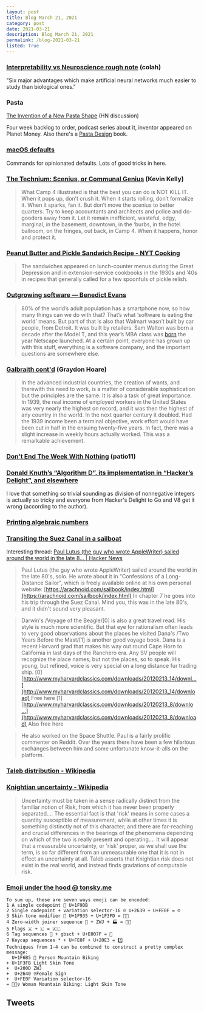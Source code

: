 ```yaml
---
layout: post
title: Blog March 21, 2021
category: post
date: 2021-03-21
description: Blog March 21, 2021
permalink: /blog-2021-03-21
listed: True
---
```


### [Interpretability vs Neuroscience rough note](http://colah.github.io/notes/interp-v-neuro/) (colah)

"Six major advantages which make artificial neural networks much easier to study than biological ones."

### Pasta

[The Invention of a New Pasta Shape](https://news.ycombinator.com/item?id=26521761) (HN discussion)

Four week backlog to order, podcast series about it, inventor appeared on Planet Money. Also there's a [Pasta Design](https://www.amazon.com/Pasta-Design-George-L-Legendre/dp/0500515808) book.

### [macOS defaults](https://macos-defaults.com/%23%F0%9F%92%BB-list-of-commands)

Commands for opinionated defaults. Lots of good tricks in here.

### [The Technium: Scenius, or Communal Genius](https://kk.org/thetechnium/scenius-or-comm/) (Kevin Kelly)

> What Camp 4 illustrated is that the best you can do is NOT KILL IT. When it pops up, don’t crush it. When it starts rolling, don’t formalize it. When it sparks, fan it. But don’t move the scenius to better quarters. Try to keep accountants and architects and police and do-gooders away from it. Let it remain inefficient, wasteful, edgy, marginal, in the basement, downtown, in the ‘burbs, in the hotel ballroom, on the fringes, out back, in Camp 4.
> When it happens, honor and protect it.

### [Peanut Butter and Pickle Sandwich Recipe - NYT Cooking](https://cooking.nytimes.com/recipes/12887-peanut-butter-and-pickle-sandwich)

> The sandwiches appeared on lunch-counter menus during the Great Depression and in extension-service cookbooks in the 1930s and ’40s in recipes that generally called for a few spoonfuls of pickle relish.

### [Outgrowing software — Benedict Evans](https://www.ben-evans.com/benedictevans/2021/3/18/outgrowing-software)

> 80% of the world’s adult population has a smartphone now, so how many things can we do with that? That’s what ‘software is eating the world’ means. But part of that is also that Walmart wasn’t built by car people, from Detroit. It was built by retailers. Sam Walton was born a decade after the Model T, and this year’s MBA class was  [born](https://www.google.com/search?client=safari&ie=UTF-8&oe=UTF-8&q=average%20age%20mba&rls=en)  the year Netscape launched. At a certain point, everyone has grown up with this stuff, everything is a software company, and the important questions are somewhere else.

### [Galbraith cont'd](https://graydon2.dreamwidth.org/287172.html) (Graydon Hoare)

> In the advanced industrial countries, the creation of wants, and therewith the need to work, is a matter of considerable sophistication but the principles are the same. It is also a task of great importance. In 1939, the real income of employed workers in the United States was very nearly the highest on record, and it was then the highest of any country in the world. In the next quarter century it doubled. Had the 1939 income been a terminal objective, work effort would have been cut in half in the ensuing twenty-five years. In fact, there was a slight increase in weekly hours actually worked. This was a remarkable achievement.

### [Don't End The Week With Nothing](https://training.kalzumeus.com/newsletters/archive/do-not-end-the-week-with-nothing) (patio11)

### [Donald Knuth’s “Algorithm D”, its implementation in “Hacker’s Delight”, and elsewhere](https://skanthak.homepage.t-online.de/division.html)

I love that something so trivial sounding as division of nonnegative integers is actually so tricky and everyone from Hacker's Delight to Go and V8 get it wrong (according to the author).

### [Printing algebraic numbers](https://fredrikj.net/blog/2021/03/printing-algebraic-numbers/)

### [Transiting the Suez Canal in a sailboat](http://www.sailsafely.com/suez_canal.htm)

Interesting thread: [Paul Lutus (the guy who wrote AppleWriter) sailed around the world in the late 8… | Hacker News](https://news.ycombinator.com/item?id=26588808)

> Paul Lutus (the guy who wrote AppleWriter) sailed around the world in the late 80's, solo. He wrote about it in "Confessions of a Long-Distance Sailor", which is freely available online at his own personal website:
>  [https://arachnoid.com/sailbook/index.html](https://arachnoid.com/sailbook/index.html)
> In chapter 7 he goes into his trip through the Suez Canal. Mind you, this was in the late 80's, and it didn't sound very pleasant.

> Darwin's /Voyage of the Beagle/[0] is also a great travel read. His style is much more scientific. But that eye for rationalism often leads to very good observations about the places he visited
> Dana's /Two Years Before the Mast/[1] is another good voyage book. Dana is a recent Harvard grad that makes his way out round Cape Horn to California in last days of the Ranchero era. Any SV people will recognize the place names, but not the places, so to speak. His young, but refined, voice is very special on a long distance fur trading ship.
> [0]  [http://www.myharvardclassics.com/downloads/20120213_14/downl…](http://www.myharvardclassics.com/downloads/20120213_14/download)  Free here
> [1]  [http://www.myharvardclassics.com/downloads/20120213_8/downlo…](http://www.myharvardclassics.com/downloads/20120213_8/download)  Also free here

> He also worked on the Space Shuttle.
> Paul is a fairly prolific commenter on Reddit. Over the years there have been a few hilarious exchanges between him and some unfortunate know-it-alls on the platform.

### [Taleb distribution - Wikipedia](https://en.wikipedia.org/wiki/Taleb_distribution)

### [Knightian uncertainty - Wikipedia](https://en.wikipedia.org/wiki/Knightian_uncertainty)
> Uncertainty must be taken in a sense radically distinct from the familiar notion of Risk, from which it has never been properly separated…. The essential fact is that 'risk' means in some cases a quantity susceptible of measurement, while at other times it is something distinctly not of this character; and there are far-reaching and crucial differences in the bearings of the phenomena depending on which of the two is really present and operating…. It will appear that a measurable uncertainty, or 'risk' proper, as we shall use the term, is so far different from an unmeasurable one that it is not in effect an uncertainty at all.
> Taleb asserts that Knightian risk does not exist in the real world, and instead finds gradations of computable risk.

### [Emoji under the hood @ tonsky.me](https://tonsky.me/blog/emoji/)

```
To sum up, these are seven ways emoji can be encoded:
1 A single codepoint 🧛 U+1F9DB
2 Single codepoint + variation selector-16 ☹︎ U+2639 + U+FE0F = ☹️
3 Skin tone modifier 🤵 U+1F935 + U+1F3FD = 🤵🏽
4 Zero-width joiner sequence 👨 + ZWJ + 🏭 = 👨‍🏭
5 Flags 🇦 + 🇱 = 🇦🇱
6 Tag sequences 🏴 + gbsct + U+E007F = 🏴󠁧󠁢󠁳󠁣󠁴󠁿
7 Keycap sequences * + U+FE0F + U+20E3 = *️⃣
Techniques from 1-4 can be combined to construct a pretty complex message:
  U+1F6B5 🚵 Person Mountain Biking
+ U+1F3FB Light Skin Tone
+  U+200D ZWJ
+  U+2640 ♀️Female Sign
+  U+FE0F Variation selector-16
= 🚵🏻‍♀️ Woman Mountain Biking: Light Skin Tone
```

## Tweets

<Tweet tweetLink="https://twitter.com/alexeyguzey/status/1373652870613118976" />
<Tweet tweetLink="https://twitter.com/sama/status/1371893157814669312" />
<Tweet tweetLink="https://twitter.com/vb_jens/status/1372251931444350976" />
<Tweet tweetLink="https://twitter.com/benskuhn/status/1372550181971984385" />
<Tweet tweetLink="https://twitter.com/emollick/status/1372396947005407234" />
<Tweet tweetLink="https://twitter.com/AdeleDeweyLopez/status/1372330550971691010" />
<Tweet tweetLink="https://twitter.com/So8res/status/1373444228945088513" />
<Tweet tweetLink="https://twitter.com/Conaw/status/1374235025030344717" />
<Tweet tweetLink="https://twitter.com/maradydd/status/1364325186372304904" />
<Tweet tweetLink="https://twitter.com/danghica/status/1374251169158209539" />
